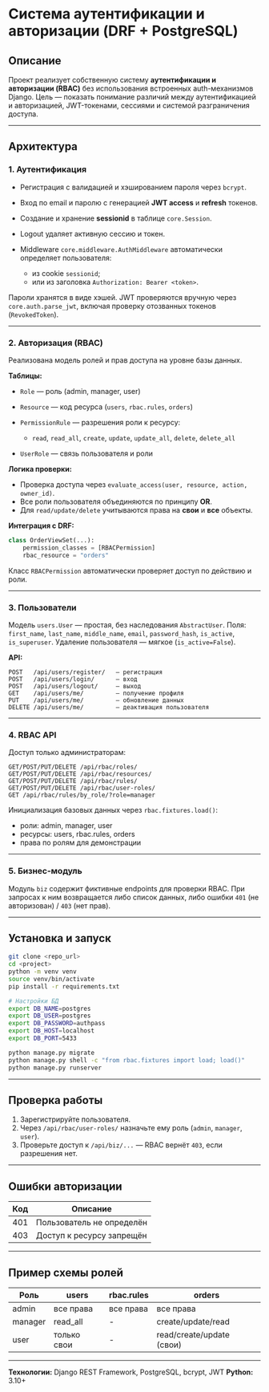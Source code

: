 # Система аутентификации и авторизации (DRF + PostgreSQL)

## Описание

Проект реализует собственную систему **аутентификации и авторизации (RBAC)** без использования встроенных auth-механизмов Django.
Цель — показать понимание различий между аутентификацией и авторизацией, JWT-токенами, сессиями и системой разграничения доступа.

---

## Архитектура

### 1. Аутентификация

* Регистрация с валидацией и хэшированием пароля через `bcrypt`.
* Вход по email и паролю с генерацией **JWT access** и **refresh** токенов.
* Создание и хранение **sessionid** в таблице `core.Session`.
* Logout удаляет активную сессию и токен.
* Middleware `core.middleware.AuthMiddleware` автоматически определяет пользователя:

  * из cookie `sessionid`;
  * или из заголовка `Authorization: Bearer <token>`.

Пароли хранятся в виде хэшей. JWT проверяются вручную через `core.auth.parse_jwt`, включая проверку отозванных токенов (`RevokedToken`).

---

### 2. Авторизация (RBAC)

Реализована модель ролей и прав доступа на уровне базы данных.

**Таблицы:**

* `Role` — роль (admin, manager, user)
* `Resource` — код ресурса (`users`, `rbac.rules`, `orders`)
* `PermissionRule` — разрешения роли к ресурсу:

  * `read`, `read_all`, `create`, `update`, `update_all`, `delete`, `delete_all`
* `UserRole` — связь пользователя и роли

**Логика проверки:**

* Проверка доступа через `evaluate_access(user, resource, action, owner_id)`.
* Все роли пользователя объединяются по принципу **OR**.
* Для `read/update/delete` учитываются права на **свои** и **все** объекты.

**Интеграция с DRF:**

```python
class OrderViewSet(...):
    permission_classes = [RBACPermission]
    rbac_resource = "orders"
```

Класс `RBACPermission` автоматически проверяет доступ по действию и роли.

---

### 3. Пользователи

Модель `users.User` — простая, без наследования `AbstractUser`.
Поля: `first_name`, `last_name`, `middle_name`, `email`, `password_hash`, `is_active`, `is_superuser`.
Удаление пользователя — мягкое (`is_active=False`).

**API:**

```
POST   /api/users/register/   — регистрация  
POST   /api/users/login/      — вход  
POST   /api/users/logout/     — выход  
GET    /api/users/me/         — получение профиля  
PUT    /api/users/me/         — обновление данных  
DELETE /api/users/me/         — деактивация пользователя
```

---

### 4. RBAC API

Доступ только администраторам:

```
GET/POST/PUT/DELETE /api/rbac/roles/
GET/POST/PUT/DELETE /api/rbac/resources/
GET/POST/PUT/DELETE /api/rbac/rules/
GET/POST/PUT/DELETE /api/rbac/user-roles/
GET /api/rbac/rules/by_role/?role=manager
```

Инициализация базовых данных через `rbac.fixtures.load()`:

* роли: admin, manager, user
* ресурсы: users, rbac.rules, orders
* права по ролям для демонстрации

---

### 5. Бизнес-модуль

Модуль `biz` содержит фиктивные endpoints для проверки RBAC.
При запросах к ним возвращается либо список данных, либо ошибки `401` (не авторизован) / `403` (нет прав).

---

## Установка и запуск

```bash
git clone <repo_url>
cd <project>
python -m venv venv
source venv/bin/activate
pip install -r requirements.txt

# Настройки БД
export DB_NAME=postgres
export DB_USER=postgres
export DB_PASSWORD=authpass
export DB_HOST=localhost
export DB_PORT=5433

python manage.py migrate
python manage.py shell -c "from rbac.fixtures import load; load()"
python manage.py runserver
```

---

## Проверка работы

1. Зарегистрируйте пользователя.
2. Через `/api/rbac/user-roles/` назначьте ему роль (`admin`, `manager`, `user`).
3. Проверьте доступ к `/api/biz/...` — RBAC вернёт `403`, если разрешения нет.

---

## Ошибки авторизации

| Код | Описание                  |
| --- | ------------------------- |
| 401 | Пользователь не определён |
| 403 | Доступ к ресурсу запрещён |

---

## Пример схемы ролей

| Роль    | users       | rbac.rules | orders                    |
| ------- | ----------- | ---------- | ------------------------- |
| admin   | все права   | все права  | все права                 |
| manager | read_all    | -          | create/update/read        |
| user    | только свои | -          | read/create/update (свои) |

---

**Технологии:** Django REST Framework, PostgreSQL, bcrypt, JWT
**Python:** 3.10+
